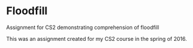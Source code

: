 # Floodfill
Assignment for CS2 demonstrating comprehension of floodfill

This was an assignment created for my CS2 course in the spring of 2016.
